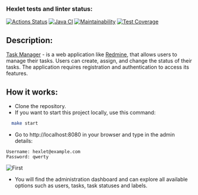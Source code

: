 ### Hexlet tests and linter status:
[![Actions Status](https://github.com/AlexTtkn/java-project-99/actions/workflows/hexlet-check.yml/badge.svg)](https://github.com/AlexTtkn/java-project-99/actions)
[![Java CI](https://github.com/AlexTtkn/java-project-99/actions/workflows/main.yml/badge.svg)](https://github.com/AlexTtkn/java-project-99/actions/workflows/main.yml)
[![Maintainability](https://api.codeclimate.com/v1/badges/721de244d7349a3608f6/maintainability)](https://codeclimate.com/github/AlexTtkn/java-project-99/maintainability)
[![Test Coverage](https://api.codeclimate.com/v1/badges/721de244d7349a3608f6/test_coverage)](https://codeclimate.com/github/AlexTtkn/java-project-99/test_coverage)

## Description:
[Task Manager](https://java-project-99-khrt.onrender.com) - is a web application like [Redmine](http://www.redmine.org/),  that allows users to manage their tasks. Users can create, assign, and change the status of their tasks. The application requires registration and authentication to access its features. 

## How it works:
    
- Clone the repository.
- If you want to start this project locally, use this command: 
```bash
  make start
```
- Go to http://localhost:8080 in your browser and type in the admin details:
```
Username: hexlet@example.com
Password: qwerty
```
![First](https://i.postimg.cc/qv6MTvTW/First.jpg)
- You will find the administration dashboard and can explore all available options such as users, tasks, task statuses and labels.